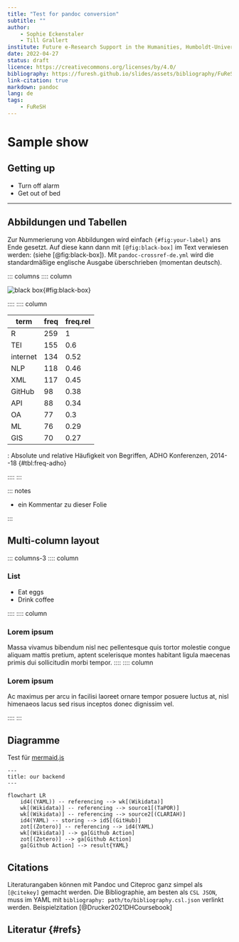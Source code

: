 ```yaml
---
title: "Test for pandoc conversion"
subtitle: ""
author:
    - Sophie Eckenstaler 
    - Till Grallert
institute: Future e-Research Support in the Humanities, Humboldt-Universität zu Berlin
date: 2022-04-27 
status: draft
licence: https://creativecommons.org/licenses/by/4.0/
bibliography: https://furesh.github.io/slides/assets/bibliography/FuReSH.csl.json
link-citation: true
markdown: pandoc
lang: de
tags:
    - FuReSH
---
```


# Sample show
## Getting up

- Turn off alarm
- Get out of bed

------------------

## Abbildungen und Tabellen

Zur Nummerierung von Abbildungen wird einfach `{#fig:your-label}` ans Ende gesetzt. Auf diese kann dann mit `[@fig:black-box]` im Text verwiesen werden: (siehe [@fig:black-box]). Mit `pandoc-crossref-de.yml` wird die standardmäßige englische Ausgabe überschrieben (momentan deutsch).

::: columns
:::: column

![black box](https://furesh.github.io/slides/assets/images/blackbox/rId22.png){#fig:black-box}

::::
:::: column

|         term        | freq | freq.rel |
| ------------------- | ---- | -------- |
| R                   |  259 |        1 |
| TEI                 |  155 |      0.6 |
| internet            |  134 |     0.52 |
| NLP                 |  118 |     0.46 |
| XML                 |  117 |     0.45 |
| GitHub              |   98 |     0.38 |
| API                 |   88 |     0.34 |
| OA                  |   77 |      0.3 |
| ML                  |   76 |     0.29 |
| GIS                 |   70 |     0.27 |

: Absolute und relative Häufigkeit von Begriffen, ADHO Konferenzen, 2014--18 {#tbl:freq-adho}

::::
:::

::: notes

- ein Kommentar zu dieser Folie

:::

## Multi-column layout

::: columns-3
:::: column

### List

- Eat eggs
- Drink coffee

::::
:::: column

### Lorem ipsum

Massa vivamus bibendum nisl nec pellentesque quis tortor molestie congue aliquam mattis pretium, aptent scelerisque montes habitant ligula maecenas primis dui sollicitudin morbi tempor.
::::
:::: column

### Lorem ipsum

Ac maximus per arcu in facilisi laoreet ornare tempor posuere luctus at, nisl himenaeos lacus sed risus inceptos donec dignissim vel.

::::
:::

## Diagramme

Test für [mermaid.js](https://mermaid.js.org)

```mermaid
---
title: our backend
---

flowchart LR
    id4((YAML)) -- referencing --> wk[(Wikidata)]
    wk[(Wikidata)] -- referencing --> source1[(TaPOR)]
    wk[(Wikidata)] -- referencing --> source2[(CLARIAH)]
    id4(YAML) -- storing --> id5[(GitHub)]
    zot[(Zotero)] -- referencing --> id4(YAML)
    wk[(Wikidata)] --> ga[Github Action]
    zot[(Zotero)] --> ga[Github Action]
    ga[Github Action] --> result{YAML}
```

## Citations

Literaturangaben können mit Pandoc und Citeproc ganz simpel als `[@citekey]` gemacht werden. Die Bibliographie, am besten als `CSL JSON`, muss im YAML mit `bibliography: path/to/bibliography.csl.json` verlinkt werden. Beispielzitation [@Drucker2021DHCoursebook]

## Literatur {#refs}